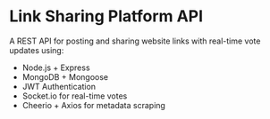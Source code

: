 # Link Sharing Platform API

A REST API for posting and sharing website links with real-time vote updates using:

- Node.js + Express
- MongoDB + Mongoose
- JWT Authentication
- Socket.io for real-time votes
- Cheerio + Axios for metadata scraping

